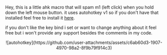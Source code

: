Hey, this is a little ahk macro that will spam m1 (left click) when you hold down the left mouse button.
it uses autohotkey v1 so if you don't have that installed feel free to install it [here](https://www.autohotkey.com/).

if you don't like the key bind i set or want to change anything about it feel free but i won't provide any support besides
the comments in my code.
<p align="center">
  ![autohotkey](https://github.com/user-attachments/assets/c6ab60d3-1907-4970-98a2-8f9b79f914c3)
</p>

